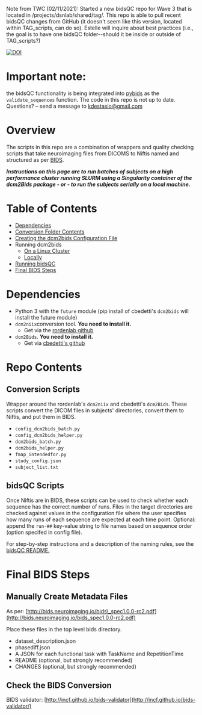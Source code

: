 Note from TWC (02/11/2021): Started a new bidsQC repo for Wave 3 that is located in /projects/dsnlab/shared/tag/. This repo is able to pull recent bidsQC changes from GitHub (it doesn't seem like this version, located within TAG_scripts, can do so). Estelle will inquire about best practices (i.e., the goal is to have one bidsQC folder--should it be inside or outside of TAG_scripts?)

[![DOI](https://zenodo.org/badge/DOI/10.5281/zenodo.1326895.svg)](https://doi.org/10.5281/zenodo.1326895)

# Important note:  
the bidsQC functionality is being integrated into [pybids](https://github.com/INCF/pybids)  as the `validate_sequences` function. The code in this repo is not up to date. Questions? – send a message to kdestasio@gmail.com

# Overview

The scripts in this repo are a combination of wrappers and quality checking scripts that take neuroimaging files from DICOMS to Niftis named and structured as per [BIDS](http://bids.neuroimaging.io/).

**_Instructions on this page are to run batches of subjects on a high performance cluster running SLURM using a Singularity container of the dcm2Bids package - or - to run the subjects serially on a local machine._**


# Table of Contents

- [Dependencies](#dependencies)
- [Conversion Folder Contents](#repo-contents)
- [Creating the dcm2bids Configuration File](helper_readme.md)
- Running dcm2bids
  - [On a Linux Cluster](/running_dcm2bids_cluster.md)
  - [Locally](runnung_dcm2bids_local.md)
- [Running bidsQC](/bidsQC/README.md)
- [Final BIDS Steps](#final-steps)


# Dependencies<a name="dependencies"/>
- Python 3 with the `future` module (pip install of cbedetti's `dcm2bids` will install the future module)
- `dcm2niix`conversion tool. **You need to install it.**
  - Get via the [rordenlab github](https://github.com/rordenlab/dcm2niix)
- `dcm2Bids`. **You need to install it.**
  - Get via [cbedetti's github](https://github.com/cbedetti/Dcm2Bids)


# Repo Contents<a name="repo-contents"/>
## Conversion Scripts
Wrapper around the rordenlab's  `dcm2niix` and cbedetti's `dcm2Bids`. These scripts convert the DICOM files in subjects' directories, convert them to Niftis, and put them in BIDS.  

  - `config_dcm2bids_batch.py`  
  - `config_dcm2bids_helper.py` 
  - `dcm2bids_batch.py`
  - `dcm2bids_helper.py`  
  - `fmap_intendedfor.py` 
  - `study_config.json` 
  - `subject_list.txt`


## bidsQC Scripts

Once Niftis are in BIDS, these scripts can be used to check whether each sequence has the correct number of runs. Files in the target directories are checked against values in the configuration file where the user specifies how many runs of each sequence are expected at each time point. Optional: append the `run-##` key-value string to file names based on sequence order (option specifed in config file).  

For step-by-step instructions and a description of the naming rules, see the [bidsQC README.](/bidsQC/README.md)


# Final BIDS Steps<a name="final-steps"/>
## Manually Create Metadata Files

As per: [http://bids.neuroimaging.io/bids\_spec1.0.0-rc2.pdf](http://bids.neuroimaging.io/bids_spec1.0.0-rc2.pdf)

Place these files in the top level bids directory.

- dataset_description.json
- phasediff.json
- A JSON for each functional task with TaskName and RepetitionTime
- README (optional, but strongly recommended)
- CHANGES (optional, but strongly recommended)

## Check the BIDS Conversion

BIDS validator: [http://incf.github.io/bids-validator](http://incf.github.io/bids-validator/)
